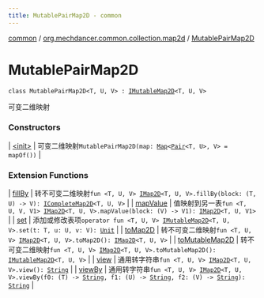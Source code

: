```yaml
---
title: MutablePairMap2D - common
---
```


[common](../../index.html) / [org.mechdancer.common.collection.map2d](../index.html) / [MutablePairMap2D](./index.html)

# MutablePairMap2D

`class MutablePairMap2D<T, U, V> : `[`IMutableMap2D`](../-i-mutable-map2-d/index.html)`<T, U, V>`

可变二维映射

### Constructors

| [&lt;init&gt;](-init-.html) | 可变二维映射`MutablePairMap2D(map: `[`Map`](https://kotlinlang.org/api/latest/jvm/stdlib/kotlin.collections/-map/index.html)`<`[`Pair`](https://kotlinlang.org/api/latest/jvm/stdlib/kotlin/-pair/index.html)`<T, U>, V> = mapOf())` |

### Extension Functions

| [fillBy](../fill-by.html) | 转不可变二维映射`fun <T, U, V> `[`IMap2D`](../-i-map2-d/index.html)`<T, U, V>.fillBy(block: (T, U) -> V): `[`ICompleteMap2D`](../-i-complete-map2-d/index.html)`<T, U, V>` |
| [mapValue](../map-value.html) | 值映射到另一表`fun <T, U, V, V1> `[`IMap2D`](../-i-map2-d/index.html)`<T, U, V>.mapValue(block: (V) -> V1): `[`IMap2D`](../-i-map2-d/index.html)`<T, U, V1>` |
| [set](../set.html) | 添加或修改表项`operator fun <T, U, V> `[`IMutableMap2D`](../-i-mutable-map2-d/index.html)`<T, U, V>.set(t: T, u: U, v: V): `[`Unit`](https://kotlinlang.org/api/latest/jvm/stdlib/kotlin/-unit/index.html) |
| [toMap2D](../to-map2-d.html) | 转不可变二维映射`fun <T, U, V> `[`IMap2D`](../-i-map2-d/index.html)`<T, U, V>.toMap2D(): `[`IMap2D`](../-i-map2-d/index.html)`<T, U, V>` |
| [toMutableMap2D](../to-mutable-map2-d.html) | 转不可变二维映射`fun <T, U, V> `[`IMap2D`](../-i-map2-d/index.html)`<T, U, V>.toMutableMap2D(): `[`IMutableMap2D`](../-i-mutable-map2-d/index.html)`<T, U, V>` |
| [view](../view.html) | 通用转字符串`fun <T, U, V> `[`IMap2D`](../-i-map2-d/index.html)`<T, U, V>.view(): `[`String`](https://kotlinlang.org/api/latest/jvm/stdlib/kotlin/-string/index.html) |
| [viewBy](../view-by.html) | 通用转字符串`fun <T, U, V> `[`IMap2D`](../-i-map2-d/index.html)`<T, U, V>.viewBy(f0: (T) -> `[`String`](https://kotlinlang.org/api/latest/jvm/stdlib/kotlin/-string/index.html)`, f1: (U) -> `[`String`](https://kotlinlang.org/api/latest/jvm/stdlib/kotlin/-string/index.html)`, f2: (V) -> `[`String`](https://kotlinlang.org/api/latest/jvm/stdlib/kotlin/-string/index.html)`): `[`String`](https://kotlinlang.org/api/latest/jvm/stdlib/kotlin/-string/index.html) |

